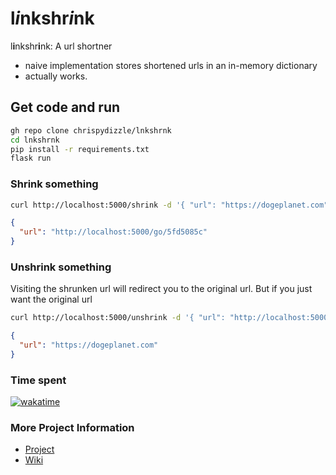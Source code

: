 # l<i>i</i>nkshr<i>i</i>nk
l<b>i</b>nkshr<b>i</b>nk: 
A url shortner

- naive implementation stores shortened urls in an in-memory dictionary
- actually works.

## Get code and run

```bash 
gh repo clone chrispydizzle/lnkshrnk
cd lnkshrnk
pip install -r requirements.txt
flask run
```

### Shrink something

```bash
curl http://localhost:5000/shrink -d '{ "url": "https://dogeplanet.com" }' -H 'Content-Type: application/json'
```
```json
{
  "url": "http://localhost:5000/go/5fd5085c"
}
```

### Unshrink something
Visiting the shrunken url will redirect you to the original url. But if you just want the original url 
```bash
curl http://localhost:5000/unshrink -d '{ "url": "http://localhost:5000/go/5fd5085c" }' -H 'Content-Type: application/json'
```

```json
{
  "url": "https://dogeplanet.com"
}
```


### Time spent

[![wakatime](https://wakatime.com/badge/github/chrispydizzle/lnkshrnk.svg)](https://wakatime.com/@ae6967d3-6d3b-4433-834a-e44dc28e320f/projects/hcqhowizas?start=2021-07-31&end=2021-07-31)

### More Project Information

- [Project](https://github.com/chrispydizzle/lnkshrnk/projects/1)
- [Wiki](https://github.com/chrispydizzle/lnkshrnk/wiki)
